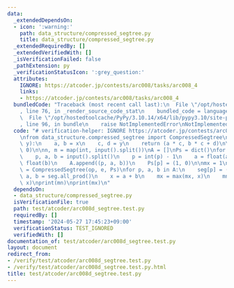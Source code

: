 ```yaml
---
data:
  _extendedDependsOn:
  - icon: ':warning:'
    path: data_structure/compressed_segtree.py
    title: data_structure/compressed_segtree.py
  _extendedRequiredBy: []
  _extendedVerifiedWith: []
  _isVerificationFailed: false
  _pathExtension: py
  _verificationStatusIcon: ':grey_question:'
  attributes:
    IGNORE: https://atcoder.jp/contests/arc008/tasks/arc008_4
    links:
    - https://atcoder.jp/contests/arc008/tasks/arc008_4
  bundledCode: "Traceback (most recent call last):\n  File \"/opt/hostedtoolcache/PyPy/3.10.14/x64/lib/pypy3.10/site-packages/onlinejudge_verify/documentation/build.py\"\
    , line 76, in _render_source_code_stat\n    bundled_code = language.bundle(\n\
    \  File \"/opt/hostedtoolcache/PyPy/3.10.14/x64/lib/pypy3.10/site-packages/onlinejudge_verify/languages/python.py\"\
    , line 96, in bundle\n    raise NotImplementedError\nNotImplementedError\n"
  code: "# verification-helper: IGNORE https://atcoder.jp/contests/arc008/tasks/arc008_4\n\
    \nfrom data_structure.compressed_segtree import CompressedSegtree\n\n\ndef op(x,\
    \ y):\n    a, b = x\n    c, d = y\n    return (a * c, b * c + d)\n\n\ne = (1,\
    \ 0)\n\nn, m = map(int, input().split())\nA = []\nPs = dict()\nfor i in range(m):\n\
    \    p, a, b = input().split()\n    p = int(p) - 1\n    a = float(a)\n    b =\
    \ float(b)\n    A.append((p, a, b))\n    Ps[p] = (1, 0)\n\nmx = 1\nmn = 1\nseg\
    \ = CompressedSegtree(op, e, Ps)\nfor p, a, b in A:\n    seg[p] = (a, b)\n   \
    \ a, b = seg.all_prod()\n    x = a + b\n    mx = max(mx, x)\n    mn = min(mn,\
    \ x)\nprint(mn)\nprint(mx)\n"
  dependsOn:
  - data_structure/compressed_segtree.py
  isVerificationFile: true
  path: test/atcoder/arc008d_segtree.test.py
  requiredBy: []
  timestamp: '2024-05-27 17:45:23+09:00'
  verificationStatus: TEST_IGNORED
  verifiedWith: []
documentation_of: test/atcoder/arc008d_segtree.test.py
layout: document
redirect_from:
- /verify/test/atcoder/arc008d_segtree.test.py
- /verify/test/atcoder/arc008d_segtree.test.py.html
title: test/atcoder/arc008d_segtree.test.py
---
```

